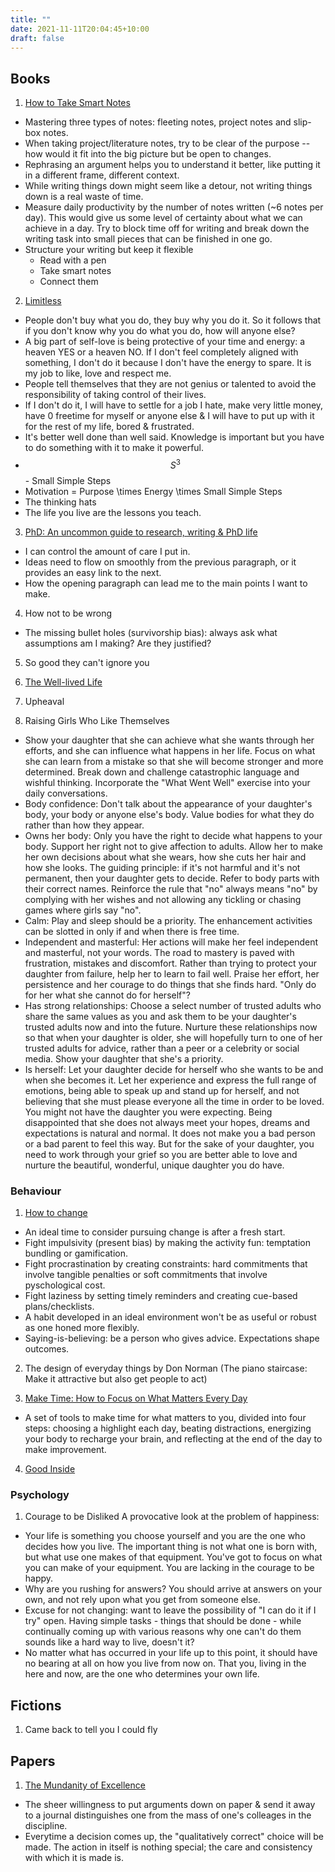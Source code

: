 ```yaml
---
title: ""
date: 2021-11-11T20:04:45+10:00
draft: false
---
```


## Books

1. [How to Take Smart Notes](https://takesmartnotes.com/)
- Mastering three types of notes: fleeting notes, project notes and slip-box notes.
- When taking project/literature notes, try to be clear of the purpose -- how would it fit into the big picture but be open to changes.
- Rephrasing an argument helps you to understand it better, like putting it in a different frame, different context.
- While writing things down might seem like a detour, not writing things down is a real waste of time.
- Measure daily productivity by the number of notes written (~6 notes per day). This would give us some level of certainty about what we can achieve in a day. Try to block time off for writing and break down the writing task into small pieces that can be finished in one go.
- Structure your writing but keep it flexible
    - Read with a pen
    - Take smart notes
    - Connect them
2. [Limitless](https://www.limitlessbook.com/)
- People don't buy what you do, they buy why you do it. So it follows that if you don't know why you do what you do, how will anyone else?
- A big part of self-love is being protective of your time and energy: a heaven YES or a heaven NO. If I don't feel completely aligned with something, I don't do it because I don't have the energy to spare. It is my job to like, love and respect me.
- People tell themselves that they are not genius or talented to avoid the responsibility of taking control of their lives.
- If I don't do it, I will have to settle for a job I hate, make very little money, have 0 freetime for myself or anyone else & I will have to put up with it for the rest of my life, bored & frustrated.
- It's better well done than well said. Knowledge is important but you have to do something with it to make it powerful.
- $$S^3$$ - Small Simple Steps
- Motivation = Purpose \times Energy \times Small Simple Steps
- The thinking hats
- The life you live are the lessons you teach.


3. [PhD: An uncommon guide to research, writing & PhD life](https://jameshaytonphd.com/book)
- I can control the amount of care I put in.
- Ideas need to flow on smoothly from the previous paragraph, or it provides an easy link to the next.
- How the opening paragraph can lead me to the main points I want to make.

4. How not to be wrong
- The missing bullet holes (survivorship bias): always ask what assumptions am I making? Are they justified?

5. So good they can't ignore you

6. [The Well-lived Life](https://www.penguin.com.au/books/the-well-lived-life-9780241613030)

6. Upheaval

7. Raising Girls Who Like Themselves
- Show your daughter that she can achieve what she wants through her efforts, and she can influence what happens in her life. Focus on what she can learn from a mistake so that she will become stronger and more determined. Break down and challenge catastrophic language and wishful thinking. Incorporate the "What Went Well" exercise into your daily conversations.
- Body confidence: Don't talk about the appearance of your daughter's body, your body or anyone else's body. Value bodies for what they do rather than how they appear. 
- Owns her body: Only you have the right to decide what happens to your body. Support her right not to give affection to adults. Allow her to make her own decisions about what she wears, how she cuts her hair and how she looks. The guiding principle: if it's not harmful and it's not permanent, then your daughter gets to decide. Refer to body parts with their correct names. Reinforce the rule that "no" always means "no" by complying with her wishes and not allowing any tickling or chasing games where girls say "no".
- Calm: Play and sleep should be a priority. The enhancement activities can be slotted in only if and when there is free time.
- Independent and masterful: Her actions will make her feel independent and masterful, not your words. The road to mastery is paved with frustration, mistakes and discomfort. Rather than trying to protect your daughter from failure, help her to learn to fail well. Praise her effort, her persistence and her courage to do things that she finds hard. "Only do for her what she cannot do for herself"?
- Has strong relationships: Choose a select number of trusted adults who share the same values as you and ask them to be your daughter's trusted adults now and into the future. Nurture these relationships now so that when your daughter is older, she will hopefully turn to one of her trusted adults for advice, rather than a peer or a celebrity or social media. Show your daughter that she's a priority.
- Is herself: Let your daughter decide for herself who she wants to be and when she becomes it. Let her experience and express the full range of emotions, being able to speak up and stand up for herself, and not believing that she must please everyone all the time in order to be loved. You might not have the daughter you were expecting. Being disappointed that she does not always meet your hopes, dreams and expectations is natural and normal. It does not make you a bad person or a bad parent to feel this way. But for the sake of your daughter, you need to work through your grief so you are better able to love and nurture the beautiful, wonderful, unique daughter you do have. 

### Behaviour

1. [How to change](https://www.katymilkman.com/book)
- An ideal time to consider pursuing change is after a fresh start.
- Fight impulsivity (present bias) by making the activity fun: temptation bundling or gamification.
- Fight procrastination by creating constraints: hard commitments that involve tangible penalties or soft commitments that involve pyschological cost.
- Fight laziness by setting timely reminders and creating cue-based plans/checklists.
- A habit developed in an ideal environment won't be as useful or robust as one honed more flexibly.
- Saying-is-believing: be a person who gives advice. Expectations shape outcomes.

2. The design of everyday things by Don Norman (The piano staircase: Make it attractive but also get people to act)

3. [Make Time: How to Focus on What Matters Every Day](https://maketime.blog/)
- A set of tools to make time for what matters to you, divided into four steps: choosing a highlight each day, beating distractions, energizing your body to recharge your brain, and reflecting at the end of the day to make improvement.

4. [Good Inside](https://www.amazon.com.au/Good-Inside-Guide-Becoming-Parent/dp/0008505543)

### Psychology
1. Courage to be Disliked
A provocative look at the problem of happiness:
- Your life is something you choose yourself and you are the one who decides how you live. The important thing is not what one is born with, but what use one makes of that equipment. You've got to focus on what you can make of your equipment. You are lacking in the courage to be happy.
- Why are you rushing for answers? You should arrive at answers on your own, and not rely upon what you get from someone else.
- Excuse for not changing: want to leave the possibility of "I can do it if I try" open. Having simple tasks - things that should be done - while continually coming up with various reasons why one can't do them sounds like a hard way to live, doesn't it?
- No matter what has occurred in your life up to this point, it should have no bearing at all on how you live from now on. That you, living in the here and now, are the one who determines your own life.


## Fictions
1. Came back to tell you I could fly


## Papers
1. [The Mundanity of Excellence](https://www.jstor.org/stable/202063)
- The sheer willingness to put arguments down on paper & send it away to a journal distinguishes one from the mass of one's colleages in the discipline.
- Everytime a decision comes up, the "qualitatively correct" choice will be made. The action in itself is nothing special; the care and consistency with which it is made is.